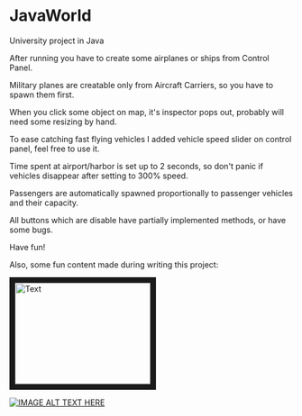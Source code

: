 # JavaWorld
University project in Java

After running you have to create some airplanes or ships from Control Panel.

Military planes are creatable only from Aircraft Carriers, so you have to spawn them first.

When you click some object on map, it's inspector pops out, probably will need some resizing by hand.

To ease catching fast flying vehicles I added vehicle speed slider on control panel, feel free to use it.

Time spent at airport/harbor is set up to 2 seconds, so don't panic if vehicles disappear after setting to 300% speed.

Passengers are automatically spawned proportionally to passenger vehicles and their capacity.

All buttons which are disable have partially implemented methods, or have some bugs.

Have fun!

Also, some fun content made during writing this project:

<a href="http://www.youtube.com/watch?feature=player_embedded&v=WWGClYYGYSc
" target="_blank"><img src="http://img.youtube.com/vi/WWGClYYGYSc/0.jpg" 
alt="Text" width="240" height="180" border="10" /></a>

[![IMAGE ALT TEXT HERE](http://img.youtube.com/vi/OPFwrujCh_0/0.jpg)](http://www.youtube.com/watch?v=OPFwrujCh_0)

